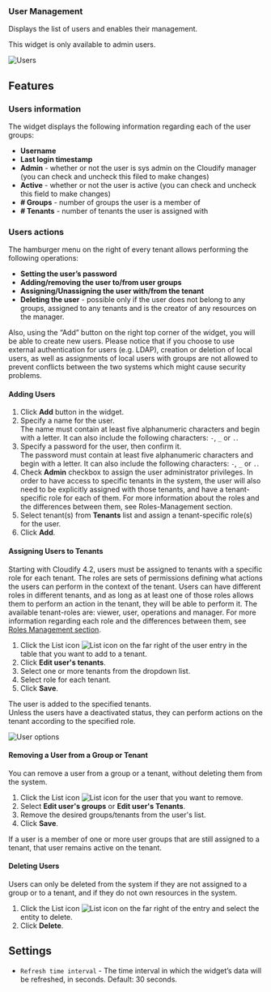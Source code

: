 ### User Management
Displays the list of users and enables their management. 


This widget is only available to admin users.


![Users](https://docs.cloudify.co/5.1/images/ui/widgets/users-mgmt.png)

## Features

### Users information
 
The widget displays the following information regarding each of the user groups:

* **Username**
* **Last login timestamp**
* **Admin** - whether or not the user is sys admin on the Cloudify manager (you can check and uncheck this filed to make changes)
* **Active** - whether or not the user is active (you can check and uncheck this field to make changes) 
* **# Groups** - number of groups the user is a member of
* **# Tenants** - number of tenants the user is assigned with


### Users actions
 
The hamburger menu on the right of every tenant allows performing the following operations:

* **Setting the user’s password**
* **Adding/removing the user to/from user groups**
* **Assigning/Unassigning the user with/from the tenant** 
* **Deleting the user** - possible only if the user does not belong to any groups, assigned to any tenants and is the creator of any resources on the manager. 
 
Also, using the “Add” button on the right top corner of the widget, you will be able to create new users.
Please notice that if you choose to use external authentication for users (e.g. LDAP), creation or deletion of local users, as well as assignments of local users with groups are not allowed to prevent conflicts between the two systems which might cause security problems.

#### Adding Users

1. Click **Add** button in the widget.
2. Specify a name for the user.   
   The name must contain at least five alphanumeric characters and begin with a letter. It can also include the following characters: `-`, `_` or `.`.
3. Specify a password for the user, then confirm it.   
   The password must contain at least five alphanumeric characters and begin with a letter. It can also include the following characters: `-`, `_` or `.`.
4. Check **Admin** checkbox to assign the user administrator privileges. In order to have access to specific tenants in the system, the user will also need to be explicitly assigned with those tenants, and have a tenant-specific role for each of them. For more information about the roles and the differences between them, see Roles-Management section.
5. Select tenant(s) from **Tenants** list and assign a tenant-specific role(s) for the user.
6. Click **Add**.


#### Assigning Users to Tenants

Starting with Cloudify 4.2, users must be assigned to tenants with a specific role for each tenant. The roles are sets of permissions defining what actions the users can perform in the context of the tenant. Users can have different roles in different tenants, and as long as at least one of those roles allows them to perform an action in the tenant, they will be able to perform it. The available tenant-roles are: viewer, user, operations and manager. For more information regarding each role and the differences between them, see [Roles Management section](https://docs.cloudify.co/5.1/working_with/manager/user-management#roles-management-with-ldap).

1. Click the List icon ![List icon](https://docs.cloudify.co/5.1/images/ui/icons/list-icon.png) on the far right of the user entry in the table that you want to add to a tenant.
2. Click **Edit user's tenants**.
3. Select one or more tenants from the dropdown list.
4. Select role for each tenant.
5. Click **Save**.

The user is added to the specified tenants.   
Unless the users have a deactivated status, they can perform actions on the tenant according to the specified role.

![User options](https://docs.cloudify.co/5.1/images/ui/widgets/users_tenant_role.png)


#### Removing a User from a Group or Tenant

You can remove a user from a group or a tenant, without deleting them from the system.

1. Click the List icon ![List icon](https://docs.cloudify.co/5.1/images/ui/icons/list-icon.png) for the user that you want to remove.
2. Select **Edit user's groups** or **Edit user's Tenants**. 
3. Remove the desired groups/tenants from the user's list.
4. Click **Save**.

If a user is a member of one or more user groups that are still assigned to a tenant, that user remains active on the tenant.


#### Deleting Users

Users can only be deleted from the system if they are not assigned to a group or to a tenant, and if they do not own resources in the system.

1. Click the List icon ![List icon](https://docs.cloudify.co/5.1/images/ui/icons/list-icon.png) on the far right of the entry and select the entity to delete.
2. Click **Delete**.   


## Settings 

* `Refresh time interval` - The time interval in which the widget’s data will be refreshed, in seconds. Default: 30 seconds.
